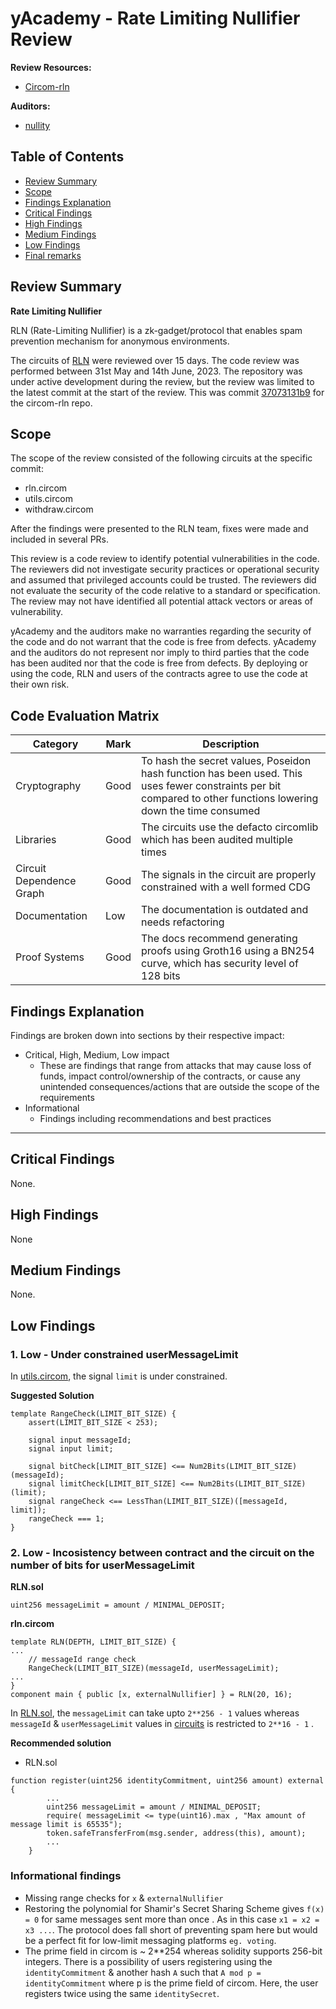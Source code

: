 # yAcademy - Rate Limiting Nullifier  Review <!-- omit in toc -->

**Review Resources:**

- [Circom-rln](https://github.com/Rate-Limiting-Nullifier/circom-rln)

**Auditors:**

 - [nullity](https://github.com/nullity00)

## Table of Contents <!-- omit in toc -->

- [Review Summary](#review-summary)
- [Scope](#scope)
- [Findings Explanation](#findings-explanation)
- [Critical Findings](#critical-findings)
- [High Findings](#high-findings)
- [Medium Findings](#medium-findings)
- [Low Findings](#low-findings)
- [Final remarks](#final-remarks)

## Review Summary

**Rate Limiting Nullifier**

RLN (Rate-Limiting Nullifier) is a zk-gadget/protocol that enables spam prevention mechanism for anonymous environments.

The circuits of [RLN](https://github.com/Rate-Limiting-Nullifier/circom-rln) were reviewed over 15 days. The code review was performed between 31st May and 14th June, 2023. The repository was under active development during the review, but the review was limited to the latest commit at the start of the review. This was commit [37073131b9](https://github.com/Rate-Limiting-Nullifier/circom-rln/tree/37073131b9c5910228ad6bdf0fc50080e507166a) for the circom-rln repo.

## Scope

The scope of the review consisted of the following circuits at the specific commit:

- rln.circom
- utils.circom
- withdraw.circom

After the findings were presented to the RLN team, fixes were made and included in several PRs.

This review is a code review to identify potential vulnerabilities in the code. The reviewers did not investigate security practices or operational security and assumed that privileged accounts could be trusted. The reviewers did not evaluate the security of the code relative to a standard or specification. The review may not have identified all potential attack vectors or areas of vulnerability.

yAcademy and the auditors make no warranties regarding the security of the code and do not warrant that the code is free from defects. yAcademy and the auditors do not represent nor imply to third parties that the code has been audited nor that the code is free from defects. By deploying or using the code, RLN and users of the contracts agree to use the code at their own risk.


Code Evaluation Matrix
---

| Category                 | Mark    | Description |
| ------------------------ | ------- | ----------- |
| Cryptography             | Good    | To hash the secret values, Poseidon hash function has been used. This uses fewer constraints per bit compared to other functions lowering down the time consumed |
| Libraries                | Good    | The circuits use the defacto circomlib which has been audited multiple times |
| Circuit Dependence Graph | Good    | The signals in the circuit are properly constrained with a well formed CDG |
| Documentation            | Low     | The documentation is outdated and needs refactoring |
| Proof Systems            | Good    | The docs recommend generating proofs using Groth16 using a BN254 curve, which has security level of 128 bits|

## Findings Explanation

Findings are broken down into sections by their respective impact:
 - Critical, High, Medium, Low impact
     - These are findings that range from attacks that may cause loss of funds, impact control/ownership of the contracts, or cause any unintended consequences/actions that are outside the scope of the requirements
 - Informational
     - Findings including recommendations and best practices

---

## Critical Findings

None.

## High Findings

None

## Medium Findings

None.

## Low Findings

### 1. Low - Under constrained userMessageLimit

In [utils.circom](https://github.com/Rate-Limiting-Nullifier/circom-rln/blob/37073131b9c5910228ad6bdf0fc50080e507166a/circuits/utils.circom#LL40C1-L40C64), the signal ``limit`` is under constrained.

**Suggested Solution**
```
template RangeCheck(LIMIT_BIT_SIZE) {
    assert(LIMIT_BIT_SIZE < 253);

    signal input messageId;
    signal input limit;

    signal bitCheck[LIMIT_BIT_SIZE] <== Num2Bits(LIMIT_BIT_SIZE)(messageId);
    signal limitCheck[LIMIT_BIT_SIZE] <== Num2Bits(LIMIT_BIT_SIZE)(limit);
    signal rangeCheck <== LessThan(LIMIT_BIT_SIZE)([messageId, limit]);
    rangeCheck === 1;
}
```

### **2. Low - Incosistency between contract and the circuit on the number of bits for userMessageLimit**

**RLN.sol**
```
uint256 messageLimit = amount / MINIMAL_DEPOSIT;
```
**rln.circom**
```
template RLN(DEPTH, LIMIT_BIT_SIZE) {
...
    // messageId range check
    RangeCheck(LIMIT_BIT_SIZE)(messageId, userMessageLimit);
...
}
component main { public [x, externalNullifier] } = RLN(20, 16);
```
In [RLN.sol](https://github.com/Rate-Limiting-Nullifier/rln-contracts/blob/465579c872edbc03f8044f17926180d82f5abd56/src/RLN.sol#L121), the ``messageLimit`` can take upto ``2**256 - 1`` values whereas ``messageId`` & ``userMessageLimit`` values in [circuits](https://github.com/Rate-Limiting-Nullifier/circom-rln/blob/37073131b9c5910228ad6bdf0fc50080e507166a/circuits/rln.circom) is restricted to ``2**16 - 1`` .

**Recommended solution**

- RLN.sol
```
function register(uint256 identityCommitment, uint256 amount) external {
        ...
        uint256 messageLimit = amount / MINIMAL_DEPOSIT;
        require( messageLimit <= type(uint16).max , "Max amount of message limit is 65535");
        token.safeTransferFrom(msg.sender, address(this), amount);
        ...
    }
```

### Informational findings

- Missing range checks for `x` & `externalNullifier`
- Restoring the polynomial for Shamir's Secret Sharing Scheme gives ``f(x) = 0`` for same messages sent more than once . As in this case ``x1 = x2 = x3 ...``. The protocol does fall short of preventing spam here but would be a perfect fit for low-limit messaging platforms `eg. voting`.
- The prime field in circom is ~ 2**254 whereas solidity supports 256-bit integers. There is a possibility of users registering using the ``identityCommitment`` & another hash ``A`` such that ``A mod p = identityCommitment`` where p is the prime field of circom. Here, the user registers twice using the same ``identitySecret``. 

